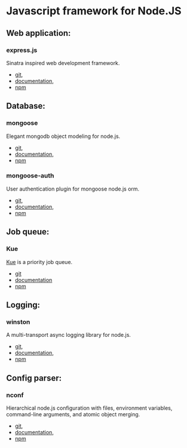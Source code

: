 Javascript framework for Node.JS
================================

Web application:
----------------

### express.js

Sinatra inspired web development framework.

- [git](git://github.com/visionmedia/express),
- [documentation](http://expressjs.com/3x/api.html),
- [npm](https://www.npmjs.org/package/express)

Database:
---------

### mongoose

Elegant mongodb object modeling for node.js.

- [git](https://github.com/LearnBoost/mongoose.git),
- [documentation](http://mongoosejs.com/docs/guide.html),
- [npm](https://www.npmjs.org/package/mongoose)


### mongoose-auth

User authentication plugin for mongoose node.js orm.

- [git](https://github.com/bnoguchi/mongoose-auth.git),
- [documentation](https://github.com/bnoguchi/mongoose-auth/blob/master/README.md),
- [npm](https://www.npmjs.org/package/mongoose-auth)

Job queue:
----------

### Kue

[Kue](http://learnboost.github.io/kue/) is a priority job queue.

- [git](https://github.com/learnboost/kue)
- [documentation](https://github.com/LearnBoost/kue/blob/master/Readme.md)
- [npm](https://www.npmjs.org/package/kue)

Logging:
--------

### winston

A multi-transport async logging library for node.js.

- [git](https://github.com/flatiron/winston),
- [documentation](https://github.com/flatiron/winston/blob/master/README.md),
- [npm](https://www.npmjs.org/package/winston)


Config parser:
--------------

### nconf

Hierarchical node.js configuration with files, environment variables, command-line arguments, and atomic object merging.

- [git](https://github.com/flatiron/nconf),
- [documentation](https://github.com/flatiron/nconf/blob/master/README.md),
- [npm](https://www.npmjs.org/package/nconf)

